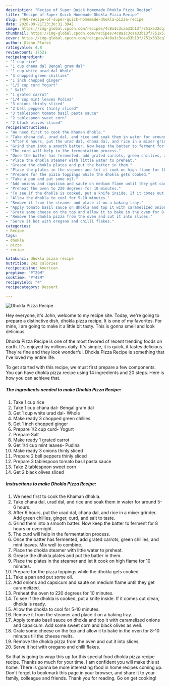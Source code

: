 ```yaml
---
description: "Recipe of Super Quick Homemade Dhokla Pizza Recipe"
title: "Recipe of Super Quick Homemade Dhokla Pizza Recipe"
slug: 7460-recipe-of-super-quick-homemade-dhokla-pizza-recipe
date: 2020-09-21T23:38:31.394Z
image: https://img-global.cpcdn.com/recipes/4c8a1c3caa33b13f/751x532cq70/dhokla-pizza-recipe-recipe-main-photo.jpg
thumbnail: https://img-global.cpcdn.com/recipes/4c8a1c3caa33b13f/751x532cq70/dhokla-pizza-recipe-recipe-main-photo.jpg
cover: https://img-global.cpcdn.com/recipes/4c8a1c3caa33b13f/751x532cq70/dhokla-pizza-recipe-recipe-main-photo.jpg
author: Glenn Flores
ratingvalue: 4.8
reviewcount: 17521
recipeingredient:
- "1 cup rice"
- "1 cup chana dal Bengal gram dal"
- "1 cup white urad dal Whole"
- "3 chopped green chillies"
- "1 inch chopped ginger"
- "1/2 cup curd Yogurt"
- " Salt"
- "1 grated carrot"
- "1/4 cup mint leaves Pudina"
- "3 onions thinly sliced"
- "2 bell peppers thinly sliced"
- "3 tablespoon tomato basil pasta sauce"
- "2 tablespoon sweet corn"
- "2 black olives sliced"
recipeinstructions:
- "We need first to cook the Khaman dhokla."
- "Take chana dal, urad dal, and rice and soak them in water for around 5-6 hours."
- "After 6 hours, put the urad dal, chana dal, and rice in a mixer grinder. Add green chillies, ginger, curd, and salt to taste."
- "Grind them into a smooth batter. Now keep the batter to ferment for 8 hours or overnight."
- "The curd will help in the fermentation process."
- "Once the batter has fermented, add grated carrots, green chillies, and mint leaves. Mix well to combine."
- "Place the dhokla steamer with little water to preheat."
- "Grease the dhokla plates and put the batter in them."
- "Place the plates in the steamer and let it cook on high flame for 10 minutes."
- "Prepare for the pizza toppings while the dhokla gets cooked."
- "Take a pan and put some oil."
- "Add onions and capsicum and sauté on medium flame until they get caramelized."
- "Preheat the oven to 220 degrees for 10 minutes."
- "To see if the dhokla is cooked, put a knife inside. If it comes out clean, dhokla is ready."
- "Allow the dhokla to cool for 5-10 minutes."
- "Remove it from the steamer and place it on a baking tray."
- "Apply tomato basil sauce on dhokla and top it with caramelized onions and capsicum. Add some sweet corn and black olives as well."
- "Grate some cheese on the top and allow it to bake in the oven for 8-10 minutes till the cheese melts."
- "Remove the dhokla pizza from the oven and cut it into slices."
- "Serve it hot with oregano and chilli flakes."
categories:
- Recipe
tags:
- dhokla
- pizza
- recipe

katakunci: dhokla pizza recipe 
nutrition: 242 calories
recipecuisine: American
preptime: "PT29M"
cooktime: "PT45M"
recipeyield: "4"
recipecategory: Dessert

---
```



![Dhokla Pizza Recipe](https://img-global.cpcdn.com/recipes/4c8a1c3caa33b13f/751x532cq70/dhokla-pizza-recipe-recipe-main-photo.jpg)

Hey everyone, it's John, welcome to my recipe site. Today, we're going to prepare a distinctive dish, dhokla pizza recipe. It is one of my favorites. For mine, I am going to make it a little bit tasty. This is gonna smell and look delicious.



Dhokla Pizza Recipe is one of the most favored of recent trending foods on earth. It's enjoyed by millions daily. It's simple, it is quick, it tastes delicious. They're fine and they look wonderful. Dhokla Pizza Recipe is something that I've loved my entire life.


To get started with this recipe, we must first prepare a few components. You can have dhokla pizza recipe using 14 ingredients and 20 steps. Here is how you can achieve that.

<!--inarticleads1-->

##### The ingredients needed to make Dhokla Pizza Recipe:

1. Take 1 cup rice
1. Take 1 cup chana dal- Bengal gram dal
1. Get 1 cup white urad dal- Whole
1. Make ready 3 chopped green chillies
1. Get 1 inch chopped ginger
1. Prepare 1/2 cup curd- Yogurt
1. Prepare  Salt
1. Make ready 1 grated carrot
1. Get 1/4 cup mint leaves- Pudina
1. Make ready 3 onions thinly sliced
1. Prepare 2 bell peppers thinly sliced
1. Prepare 3 tablespoon tomato basil pasta sauce
1. Take 2 tablespoon sweet corn
1. Get 2 black olives sliced




<!--inarticleads2-->

##### Instructions to make Dhokla Pizza Recipe:

1. We need first to cook the Khaman dhokla.
1. Take chana dal, urad dal, and rice and soak them in water for around 5-6 hours.
1. After 6 hours, put the urad dal, chana dal, and rice in a mixer grinder. Add green chillies, ginger, curd, and salt to taste.
1. Grind them into a smooth batter. Now keep the batter to ferment for 8 hours or overnight.
1. The curd will help in the fermentation process.
1. Once the batter has fermented, add grated carrots, green chillies, and mint leaves. Mix well to combine.
1. Place the dhokla steamer with little water to preheat.
1. Grease the dhokla plates and put the batter in them.
1. Place the plates in the steamer and let it cook on high flame for 10 minutes.
1. Prepare for the pizza toppings while the dhokla gets cooked.
1. Take a pan and put some oil.
1. Add onions and capsicum and sauté on medium flame until they get caramelized.
1. Preheat the oven to 220 degrees for 10 minutes.
1. To see if the dhokla is cooked, put a knife inside. If it comes out clean, dhokla is ready.
1. Allow the dhokla to cool for 5-10 minutes.
1. Remove it from the steamer and place it on a baking tray.
1. Apply tomato basil sauce on dhokla and top it with caramelized onions and capsicum. Add some sweet corn and black olives as well.
1. Grate some cheese on the top and allow it to bake in the oven for 8-10 minutes till the cheese melts.
1. Remove the dhokla pizza from the oven and cut it into slices.
1. Serve it hot with oregano and chilli flakes.




So that is going to wrap this up for this special food dhokla pizza recipe recipe. Thanks so much for your time. I am confident you will make this at home. There is gonna be more interesting food in home recipes coming up. Don't forget to bookmark this page in your browser, and share it to your family, colleague and friends. Thank you for reading. Go on get cooking!
